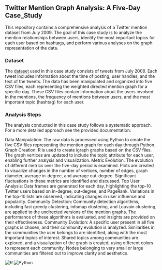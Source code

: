 ## Twitter Mention Graph Analysis: A Five-Day Case_Study

This repository contains a comprehensive analysis of a Twitter mention dataset from July 2009. The goal of this case study is to analyze the mention relationships between users, identify the most important topics for each user based on hashtags, and perform various analyses on the graph representation of the data.

### Dataset
The [dataset](https://drive.google.com/file/d/1RjWUg-6KrVOjJPZHHQg-h_9gSSWZUPn-/view) used in this case study consists of tweets from July 2009. Each tweet includes information about the time of posting, user handles, and the text of the tweets. The data has been manipulated and organized into five CSV files, each representing the weighted directed mention graph for a specific day. These CSV files contain information about the users involved in the mentions, the frequency of mentions between users, and the most important topic (hashtag) for each user.

### Analysis Steps
The analysis conducted in this case study follows a systematic approach. For a more detailed approach see the provided documentation:

Data Manipulation: The raw data is processed using Python to create the five CSV files representing the mention graph for each day through Python.
Graph Creation: R is used to create igraph graphs based on the CSV files. The graph vertices are updated to include the topic attribute for each user, enabling further analysis and visualization.
Metric Evolution: The evolution of different metrics over the five-day period is examined. Plots are created to visualize changes in the number of vertices, number of edges, graph diameter, average in-degree, and average out-degree. Significant fluctuations in these metrics are identified and discussed.
Top User Analysis: Data frames are generated for each day, highlighting the top-10 Twitter users based on in-degree, out-degree, and PageRank. Variations in the top-10 lists are observed, indicating changes in user influence and popularity.
Community Detection: Community detection algorithms, including fast greedy clustering, infomap clustering, and Louvain clustering, are applied to the undirected versions of the mention graphs. The performance of these algorithms is evaluated, and insights are provided on their effectiveness.
Community Evolution: A specific user present in all five graphs is chosen, and their community evolution is analyzed. Similarities in the communities the user belongs to are identified, along with the most important topics of interest. Shared topics among communities are explored, and a visualization of the graph is created, using different colors to represent each community. Nodes belonging to very small or large communities are filtered out to improve clarity and aesthetics.


![R](https://img.shields.io/badge/r-%23276DC3.svg?style=for-the-badge&logo=r&logoColor=white)
![Python](https://img.shields.io/badge/python-3670A0?style=for-the-badge&logo=python&logoColor=ffdd54)
